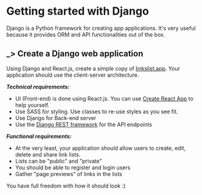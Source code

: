 # Getting started with Django

Django is a Python framework for creating app applications. It's very useful because it provides ORM and API functionalities out of the box.


## _> Create a Django web application
Using Django and React.js, create a simple copy of [linkslist.app](https://www.linkslist.app/app). Your application should use the client-server architecture.

***Technical requirements:***
- UI (Front-end) is done using React.js. You can use [Create React App](https://github.com/facebook/create-react-app) to help yourself.
- Use SASS for styling. Use classes to re-use styles as you see fit.
- Use Django for Back-end server
- Use the [Django REST framework](https://www.django-rest-framework.org/) for the API endpoints

***Functional requirements:***
- At the very least, your application should allow users to create, edit, delete and share link lists.
- Lists can be "public" and "private"
- You should be able to register and login users
- Gather "page previews" of links in the lists

You have full freedom with how it should look :) 
